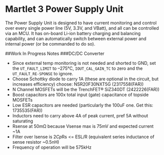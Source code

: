 # Martlet 3 Power Supply Unit

The Power Supply Unit is designed to have current monitoring and control over every single power line (5V, 3.3V, and VBatt), and all can be controlled via an MCU. It has on-board Li-ion battery charging and balancing capability, and can automatically switch between external power and internal power (or be commanded to do so).

##Work In Progress Notes
###DC/DC Converter
- Since external temp monitoring is not needed and shorted to GND, set the `UT_FAULT_LIMIT` to –275°C, `IOUT_CAL_GAIN_TC` to zero and the `UT_FAULT_RE-SPONSE` to ignore.
- Choose Schottky diode to carry 1A (these are optional in the circuit, but increases efficiency) choose: NSR20F30NXT5G (2317558(FAR))
- N Channel MOSFETs will be the TrenchFET® SiZ340DT (2422226(FAR))
- Boost capacitors are 100x total input (gate) capacitance of topside MOSFETs
- Low ESR capacitors are needed (particularly the 100uF one. Get this: 1735535(FAR))
- Inductors need to carry above 4A of peak current, pref 5A without saturating
- Rsense at 50mΩ because Vsense max is 75mV and expected current ~1A
- Filter over Isense is 2*Cp*Rs <= ESL/R (equivalent series inductance of sense resistor ~0.5nH)
- Frequency of operation will be 575kHz